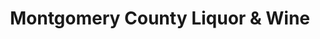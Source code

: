---
title: "Montgomery County Liquor & Wine"
url: /rockville/montgomery-county-liquor-und-wine/
shop: Spirituosen
---